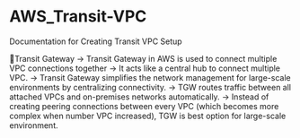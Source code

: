 # AWS_Transit-VPC
Documentation for Creating Transit VPC Setup

📝Transit Gateway
-> Transit Gateway in AWS is used to connect multiple VPC connections together
-> It acts like a central hub to connect multiple VPC.
-> Transit Gateway simplifies the network management for large-scale environments by centralizing connectivity.
-> TGW routes traffic between all attached VPCs and on-premises networks automatically.
-> Instead of creating peering connections between every VPC (which becomes more complex when number VPC increased), TGW is best option for large-scale environment.
